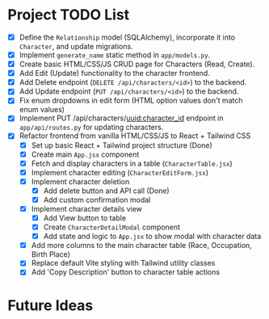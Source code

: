 # Project TODO List

- [x] Define the `Relationship` model (SQLAlchemy), incorporate it into `Character`, and update migrations.
- [x] Implement `generate_name` static method in `app/models.py`.
- [x] Create basic HTML/CSS/JS CRUD page for Characters (Read, Create).
- [x] Add Edit (Update) functionality to the character frontend.
- [x] Add Delete endpoint (`DELETE /api/characters/<id>`) to the backend.
- [x] Add Update endpoint (`PUT /api/characters/<id>`) to the backend.
- [x] Fix enum dropdowns in edit form (HTML option values don't match enum values)
- [x] Implement PUT /api/characters/<uuid:character_id> endpoint in `app/api/routes.py` for updating characters.
- [x] Refactor frontend from vanilla HTML/CSS/JS to React + Tailwind CSS
  - [x] Set up basic React + Tailwind project structure (Done)
  - [x] Create main `App.jsx` component
  - [x] Fetch and display characters in a table (`CharacterTable.jsx`)
  - [x] Implement character editing (`CharacterEditForm.jsx`)
  - [x] Implement character deletion
    - [x] Add delete button and API call (Done)
    - [x] Add custom confirmation modal
  - [x] Implement character details view
    - [x] Add View button to table
    - [x] Create `CharacterDetailModal` component
    - [x] Add state and logic to `App.jsx` to show modal with character data
  - [x] Add more columns to the main character table (Race, Occupation, Birth Place)
  - [x] Replace default Vite styling with Tailwind utility classes
  - [x] Add 'Copy Description' button to character table actions

# Future Ideas
